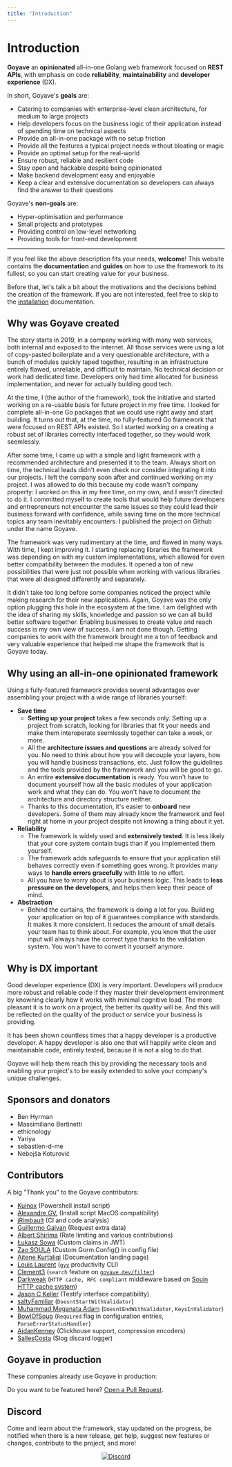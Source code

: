 ```yaml
---
title: "Introduction"
---
```


<script setup>
import UsedBy from './UsedBy.vue'
</script>

# Introduction

**Goyave** an **opinionated** all-in-one Golang web framework focused on **REST APIs**, with emphasis on code **reliability**, **maintainability** and **developer experience** (DX).

In short, Goyave's **goals** are:
- Catering to companies with enterprise-level clean architecture, for medium to large projects
- Help developers focus on the business logic of their application instead of spending time on technical aspects
- Provide an all-in-one package with no setup friction
- Provide all the features a typical project needs without bloating or magic
- Provide an optimal setup for the real-world
- Ensure robust, reliable and resilient code 
- Stay open and hackable despite being opinionated
- Make backend development easy and enjoyable
- Keep a clear and extensive documentation so developers can always find the answer to their questions

Goyave's **non-goals** are:
- Hyper-optimisation and performance
- Small projects and prototypes
- Providing control on low-level networking
- Providing tools for front-end development

---

If you feel like the above description fits your needs, **welcome**! This website contains the **documentation** and **guides** on how to use the framework to its fullest, so you can start creating value for your business.

Before that, let's talk a bit about the motivations and the decisions behind the creation of the framework. If you are not interested, feel free to skip to the [installation](/getting-started/installation.html) documentation.

## Why was Goyave created

The story starts in 2019, in a company working with many web services, both internal and exposed to the internet. All those services were using a lot of copy-pasted boilerplate and a very questionable architecture, with a bunch of modules quickly taped together, resulting in an infrastructure entirely flawed, unreliable, and difficult to maintain. No technical decision or work had dedicated time. Developers only had time allocated for business implementation, and never for actually building good tech.

At the time, I (the author of the framework), took the initiative and started working on a re-usable basis for future project in my free time. I looked for complete all-in-one Go packages that we could use right away and start building. It turns out that, at the time, no fully-featured Go framework that were focused on REST APIs existed. So I started working on a creating a robust set of libraries correctly interfaced together, so they would work seemlessly.

After some time, I came up with a simple and light framework with a recommended architecture and presented it to the team. Always short on time, the technical leads didn't even check nor consider integrating it into our projects. I left the company soon after and continued working on my project. I was allowed to do this because my code wasn't company property: I worked on this in my free time, on my own, and I wasn't directed to do it. I committed myself to create tools that would help future developers and entrepreneurs not encounter the same issues so they could lead their business forward with confidence, while saving time on the more technical topics any team inevitably encounters. I published the project on Github under the name Goyave.

The framework was very rudimentary at the time, and flawed in many ways. With time, I kept improving it. I starting replacing libraries the framework was depending on with my custom implementations, which allowed for even better compatibility between the modules. It opened a ton of new possibilities that were just not possible when working with various libraries that were all designed differently and separately. 

It didn't take too long before some companies noticed the project while making research for their new applications. Again, Goyave was the only option plugging this hole in the ecosystem at the time.
I am delighted with the idea of sharing my skills, knowledge and passion so we can all build better software together. Enabling businesses to create value and reach success is my own view of success. I am not done though. Getting companies to work with the framework brought me a ton of feedback and very valuable experience that helped me shape the framework that is Goyave today. 

## Why using an all-in-one opinionated framework

Using a fully-featured framework provides several advantages over assembling your project with a wide range of libraries yourself:
- **Save time**
    - **Setting up your project** takes a few seconds only. Setting up a project from scratch, looking for libraries that fit your needs and make them interoperate seemlessly together can take a week, or more.
    - All the **architecture issues and questions** are already solved for you. No need to think about how you will decouple your layers, how you will handle business transactions, etc. Just follow the guidelines and the tools provided by the framework and you will be good to go.
    - An entire **extensive documentation** is ready. You won't have to document yourself how all the basic modules of your application work and what they can do. You won't have to document the architecture and directory structure neither.
    - Thanks to this documentation, it's easier to **onboard** new developers. Some of them may already know the framework and feel right at home in your project despite not knowing a thing about it yet.
- **Reliability**
    - The framework is widely used and **extensively tested**. It is less likely that your core system contain bugs than if you implemented them yourself.
    - The framework adds safeguards to ensure that your application still behaves correctly even if something goes wrong. It provides many ways to **handle errors gracefully** with little to no effort.
    - All you have to worry about is your business logic. This leads to **less pressure on the developers**, and helps them keep their peace of mind.
- **Abstraction**
    - Behind the curtains, the framework is doing a lot for you. Building your application on top of it guarantees compliance with standards. It makes it more consistent. It reduces the amount of small details your team has to think about. For example, you know that the user input will always have the correct type thanks to the validation system. You won't have to convert it yourself anymore. 

## Why is DX important

Good developer experience (DX) is very important. Developers will produce more robust and reliable code if they master their development environment by knowning clearly how it works with minimal cognitive load. The more pleasant it is to work on a project, the better its quality will be. And this will be reflected on the quality of the product or service your business is providing.

It has been shown countless times that a happy developer is a productive developer. A happy developer is also one that will happily write clean and maintainable code, entirely tested, because it is not a slog to do that.

Goyave will help them reach this by providing the necessary tools and enabling your project's to be easily extended to solve your company's unique challenges. 

## Sponsors and donators

- Ben Hyrman
- Massimiliano Bertinetti
- ethicnology
- Yariya
- sebastien-d-me
- Nebojša Koturović

## Contributors

A big "Thank you" to the Goyave contributors:

- [Kuinox](https://github.com/Kuinox) (Powershell install script)
- [Alexandre GV.](https://github.com/alexandregv) (Install script MacOS compatibility)
- [jRimbault](https://github.com/jRimbault) (CI and code analysis)
- [Guillermo Galvan](https://github.com/gmgalvan) (Request extra data)
- [Albert Shirima](https://github.com/agbaraka) (Rate limiting and various contributions)
- [Łukasz Sowa](https://github.com/Morishiri) (Custom claims in JWT)
- [Zao SOULA](https://github.com/zaosoula) (Custom Gorm.Config{} in config file)
- [Ajtene Kurtaliqi](https://github.com/akurtaliqi) (Documentation landing page)
- [Louis Laurent](https://github.com/ulphidius) ([`gyv`](https://github.com/go-goyave/gyv) productivity CLI)
- [Clement3](https://github.com/Clement3) (`search` feature on [`goyave.dev/filter`](https://github.com/go-goyave/filter))
- [Darkweak](https://github.com/darkweak) (`HTTP cache, RFC compliant` middleware based on [Souin HTTP cache system](https://github.com/darkweak/souin))
- [Jason C Keller](https://github.com/imuni4fun) (Testify interface compatibility)
- [saltyFamiliar](https://github.com/saltyFamiliar) (`DoesntStartWithValidator`)
- [Muhammad Meganata Adam](https://github.com/bangadam) (`DoesntEndWithValidator`, `KeysInValidator`)
- [BowlOfSoup](https://github.com/BowlOfSoup) (`Required` flag in configuration entries, `ParseErrorStatusHandler`)
- [AidanKenney](https://github.com/AidanKenney) (Clickhouse support, compression encoders)
- [SallesCosta](https://github.com/SallesCosta) (Slog discard logger)

## Goyave in production

These companies already use Goyave in production:

<UsedBy />

Do you want to be featured here? [Open a Pull Request](https://github.com/go-goyave/goyave.dev/pulls).

## Discord

Come and learn about the framework, stay updated on the progress, be notified when there is a new release, get help, suggest new features or changes, contribute to the project, and more!

<p align="center">
  <a href="https://discord.gg/mfemDMc">
    <img src="https://discord.com/api/guilds/744264895209537617/widget.png?style=banner2" alt="Discord">
  </a>
</p>
